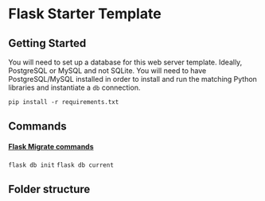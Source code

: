 # Flask Starter Template

## Getting Started
You will need to set up a database for this web server template. Ideally, PostgreSQL or MySQL and not SQLite. You will need to have PostgreSQL/MySQL installed in order to install and run the matching Python libraries and instantiate a `db` connection.

`pip install -r requirements.txt`

## Commands

#### [Flask Migrate commands](https://flask-migrate.readthedocs.io/en/latest/)
`flask db init`
`flask db current`
## Folder structure
